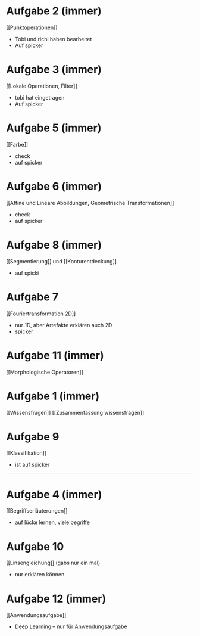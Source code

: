 
# Aufgabe 2 (immer)
[[Punktoperationen]]
- Tobi und richi haben bearbeitet
- Auf spicker
# Aufgabe 3 (immer)
[[Lokale Operationen, Filter]]
- tobi hat eingetragen
- Auf spicker
# Aufgabe 5 (immer)
[[Farbe]] 
- check
- auf spicker
# Aufgabe 6 (immer)
[[Affine und Lineare Abbildungen, Geometrische Transformationen]]
- check
- auf spicker

# Aufgabe 8 (immer)
[[Segmentierung]] und [[Konturentdeckung]]
- auf spicki

# Aufgabe 7
 [[Fouriertransformation 2D]]
- nur 1D, aber Artefakte erklären auch 2D
- spicker

# Aufgabe 11 (immer)
[[Morphologische Operatoren]]


# Aufgabe 1 (immer)
[[Wissensfragen]]
[[Zusammenfassung wissensfragen]]

# Aufgabe 9
[[Klassifikation]]
- ist auf spicker

---

# Aufgabe 4 (immer)
[[Begriffserläuterungen]]
- auf lücke lernen, viele begriffe

# Aufgabe 10
[[Linsengleichung]] (gabs nur ein mal)
- nur erklären können


# Aufgabe 12 (immer)
[[Anwendungsaufgabe]]
- Deep Learning – nur für Anwendungsaufgabe


